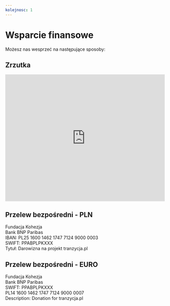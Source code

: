 ```yaml
---
kolejnosc: 1  
---
```

# Wsparcie finansowe

Możesz nas wesprzeć na następujące sposoby:

## Zrzutka

<div style="position: relative; width: 100%; height: 400px; overflow: hidden;"><iframe style="position: absolute; top:0; left: 0; bottom: 0; right: 0; width: 100%; height: 100%;" src="https://zrzutka.pl/xa4dbg/widget/23" frameborder="0" scrolling="no"></iframe></div>

## Przelew bezpośredni - PLN
Fundacja Kohezja  
Bank BNP Paribas  
IBAN: PL25 1600 1462 1747 7124 9000 0003  
SWIFT: PPABPLPKXXX  
Tytuł: Darowizna na projekt tranzycja.pl 

## Przelew bezpośredni - EURO
Fundacja Kohezja  
Bank BNP Paribas  
SWIFT: PPABPLPKXXX  
PL14 1600 1462 1747 7124 9000 0007  
Description: Donation for tranzycja.pl
